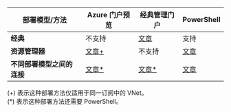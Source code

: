 | **部署模型/方法** | **Azure 门户预览** | **经典管理门户** | **PowerShell** |
|---|---|---|---|
|**经典** | 不支持 | [文章](/documentation/articles/virtual-networks-configure-vnet-to-vnet-connection/) | 支持 |
|**资源管理器** | [文章+](/documentation/articles/vpn-gateway-howto-vnet-vnet-resource-manager-portal/) |不支持 | [文章](/documentation/articles/vpn-gateway-vnet-vnet-rm-ps/)|
|**不同部署模型之间的连接** | [文章*](/documentation/articles/vpn-gateway-connect-different-deployment-models-portal/) | [文章*](/documentation/articles/vpn-gateway-connect-different-deployment-models-portal/) |[文章](/documentation/articles/vpn-gateway-connect-different-deployment-models-powershell/)|

(+) 表示这种部署方法仅适用于同一订阅中的 VNet。<br> (*) 表示这种部署方法还需要 PowerShell。

<!---HONumber=Mooncake_1031_2016-->